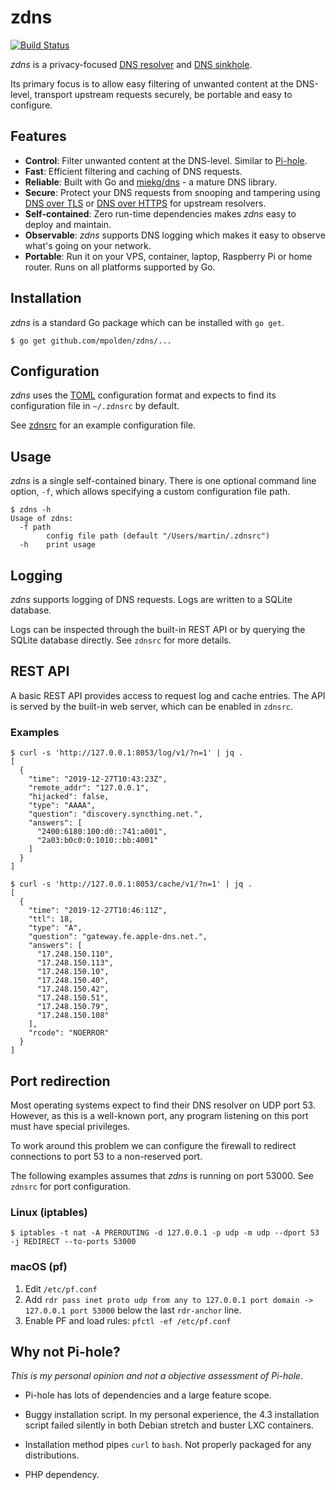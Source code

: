 # zdns

[![Build Status](https://travis-ci.org/mpolden/zdns.svg?branch=master)](https://travis-ci.org/mpolden/zdns)

_zdns_ is a privacy-focused [DNS
resolver](https://en.wikipedia.org/wiki/Domain_Name_System#DNS_resolvers) and
[DNS sinkhole](https://en.wikipedia.org/wiki/DNS_sinkhole).

Its primary focus is to allow easy filtering of unwanted content at the
DNS-level, transport upstream requests securely, be portable and easy to
configure.

## Features

* **Control**: Filter unwanted content at the DNS-level. Similar to
  [Pi-hole](https://github.com/pi-hole/pi-hole).
* **Fast**: Efficient filtering and caching of DNS requests.
* **Reliable**: Built with Go and [miekg/dns](https://github.com/miekg/dns) - a
  mature DNS library.
* **Secure**: Protect your DNS requests from snooping and tampering using [DNS
  over TLS](https://en.wikipedia.org/wiki/DNS_over_TLS) or [DNS over
  HTTPS](https://en.wikipedia.org/wiki/DNS_over_HTTPS) for upstream resolvers.
* **Self-contained**: Zero run-time dependencies makes _zdns_ easy to deploy and
  maintain.
* **Observable**: _zdns_ supports DNS logging which makes it easy to observe what's
  going on your network.
* **Portable**: Run it on your VPS, container, laptop, Raspberry Pi or home
  router. Runs on all platforms supported by Go.

## Installation

_zdns_ is a standard Go package which can be installed with `go get`.

``` shell
$ go get github.com/mpolden/zdns/...
```

## Configuration

_zdns_ uses the [TOML](https://github.com/toml-lang/toml) configuration format
and expects to find its configuration file in `~/.zdnsrc` by default.

See [zdnsrc](zdnsrc) for an example configuration file.

## Usage

_zdns_ is a single self-contained binary. There is one optional command line
option, `-f`, which allows specifying a custom configuration file path.

``` shell
$ zdns -h
Usage of zdns:
  -f path
    	config file path (default "/Users/martin/.zdnsrc")
  -h	print usage
```

## Logging

_zdns_ supports logging of DNS requests. Logs are written to a SQLite database.

Logs can be inspected through the built-in REST API or by querying the SQLite
database directly. See `zdnsrc` for more details.

## REST API

A basic REST API provides access to request log and cache entries. The API is
served by the built-in web server, which can be enabled in `zdnsrc`.

### Examples

```shell
$ curl -s 'http://127.0.0.1:8053/log/v1/?n=1' | jq .
[
  {
    "time": "2019-12-27T10:43:23Z",
    "remote_addr": "127.0.0.1",
    "hijacked": false,
    "type": "AAAA",
    "question": "discovery.syncthing.net.",
    "answers": [
      "2400:6180:100:d0::741:a001",
      "2a03:b0c0:0:1010::bb:4001"
    ]
  }
]
```

```shell
$ curl -s 'http://127.0.0.1:8053/cache/v1/?n=1' | jq .
[
  {
    "time": "2019-12-27T10:46:11Z",
    "ttl": 18,
    "type": "A",
    "question": "gateway.fe.apple-dns.net.",
    "answers": [
      "17.248.150.110",
      "17.248.150.113",
      "17.248.150.10",
      "17.248.150.40",
      "17.248.150.42",
      "17.248.150.51",
      "17.248.150.79",
      "17.248.150.108"
    ],
    "rcode": "NOERROR"
  }
]
```

## Port redirection

Most operating systems expect to find their DNS resolver on UDP port 53.
However, as this is a well-known port, any program listening on this port must
have special privileges.

To work around this problem we can configure the firewall to redirect
connections to port 53 to a non-reserved port.

The following examples assumes that _zdns_ is running on port 53000. See
`zdnsrc` for port configuration.

### Linux (iptables)

``` shell
$ iptables -t nat -A PREROUTING -d 127.0.0.1 -p udp -m udp --dport 53 -j REDIRECT --to-ports 53000
```

### macOS (pf)

1. Edit `/etc/pf.conf`
2. Add `rdr pass inet proto udp from any to 127.0.0.1 port domain -> 127.0.0.1 port 53000` below the last `rdr-anchor` line.
3. Enable PF and load rules: `pfctl -ef /etc/pf.conf`

## Why not Pi-hole?

_This is my personal opinion and not a objective assessment of Pi-hole._

* Pi-hole has lots of dependencies and a large feature scope.

* Buggy installation script. In my personal experience, the 4.3 installation
  script failed silently in both Debian stretch and buster LXC containers.
  
* Installation method pipes `curl` to `bash`. Not properly packaged for any
  distributions.

* PHP dependency.
